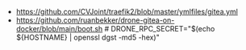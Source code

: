

- https://github.com/CVJoint/traefik2/blob/master/ymlfiles/gitea.yml
- https://github.com/ruanbekker/drone-gitea-on-docker/blob/main/boot.sh # DRONE_RPC_SECRET="$(echo ${HOSTNAME} | openssl dgst -md5 -hex)"
